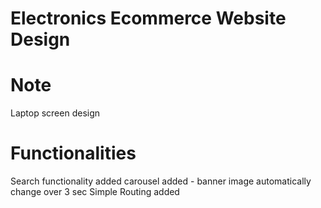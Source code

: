 # Electronics Ecommerce Website Design
# Note 
  Laptop screen design
# Functionalities
  Search functionality added
  carousel added - banner image automatically change over 3 sec
  Simple Routing added
